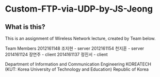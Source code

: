 # Custom-FTP-via-UDP-by-JS-Jeong
## What is this?
This is an assignment of Wireless Network lecture, created by Team below.

Team Members
2012161148 조지현 - server
2012161154 천지훈 - server
2014161124 장연주 - client
2014161137 정진서 - client

Department of Information and Communication Engineering
KOREATECH (KUT: Korea University of Technology and Education)
Republic of Korea
